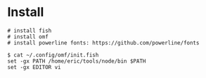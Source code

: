 <!-- TITLE: Fish -->
<!-- SUBTITLE: A quick how to of Fish -->

# Install

```
# install fish
# install omf
# install powerline fonts: https://github.com/powerline/fonts

$ cat ~/.config/omf/init.fish
set -gx PATH /home/eric/tools/node/bin $PATH
set -gx EDITOR vi

```